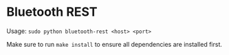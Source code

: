 # Bluetooth REST

Usage: `sudo python bluetooth-rest <host> <port>`

Make sure to run `make install` to ensure all dependencies are installed first.